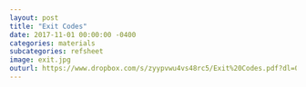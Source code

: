 ```yaml
---
layout: post
title: "Exit Codes"
date: 2017-11-01 00:00:00 -0400
categories: materials
subcategories: refsheet
image: exit.jpg
outurl: https://www.dropbox.com/s/zyypvwu4vs48rc5/Exit%20Codes.pdf?dl=0
---
```

